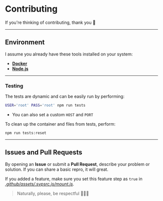 # Contributing

If you're thinking of contributing, thank you 🎉

---

## Environment

I assume you already have these tools installed on your system:

- [**Docker**](https://www.docker.com/products/docker-desktop/)
- [**Node.js**](https://nodejs.org/pt-br/download/current)

---

### Testing

The tests are dynamic and can be easily run by performing:

```sh
USER='root' PASS='root' npm run tests
```

- You can also set a custom `HOST` and `PORT`

To clean up the container and files from tests, perform:

```
npm run tests:reset
```

---

## Issues and Pull Requests

By opening an **Issue** or submit a **Pull Request**, describe your problem or solution. If you can share a basic repro, it will great.

If you added a feature, make sure you set this feature step as `true` in [_.github/assets/.svpsrc.js/mount.js_](./.github/assets/.svpsrc.js/mount.js).

> Naturally, please, be respectful 🙋🏻‍♂️
